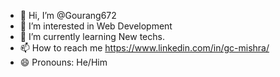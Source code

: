 - 👋 Hi, I’m @Gourang672
- 👀 I’m interested in Web Development
- 🌱 I’m currently learning New techs.
- 📫 How to reach me https://www.linkedin.com/in/gc-mishra/
- 😄 Pronouns: He/Him

<!---
Gourang672/Gourang672 is a ✨ special ✨ repository because its `README.md` (this file) appears on your GitHub profile.
You can click the Preview link to take a look at your changes.
--->
